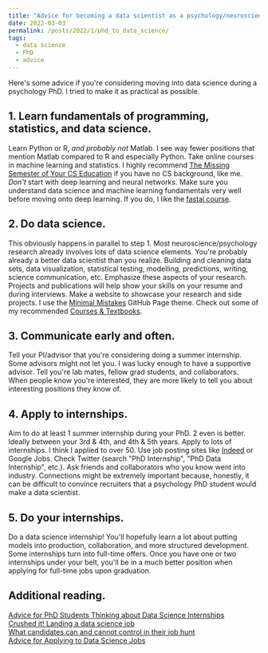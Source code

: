 ```yaml
---
title: "Advice for becoming a data scientist as a psychology/neuroscience PhD student"
date: 2022-03-03
permalink: /posts/2022/1/phd_to_data_science/
tags:
  - data science
  - PhD
  - advice
---
```


Here's some advice if you're considering moving into data science during a psychology PhD. I tried to make it as practical as possible.

## 1. Learn fundamentals of programming, statistics, and data science.

Learn Python or R, _and probably not_ Matlab. I see way fewer positions that mention Matlab compared to R and especially Python. Take online courses in machine learning and statistics. I highly recommend [The Missing Semester of Your CS Education](https://missing.csail.mit.edu/) if you have no CS background, like me. _Don't_ start with deep learning and neural networks. Make sure you understand data science and machine learning fundamentals very well before moving onto deep learning. If you do, I like the [fastai course](https://course.fast.ai/).

## 2. Do data science.

This obviously happens in parallel to step 1. Most neuroscience/psychology research already involves lots of data science elements. You're probably already a better data scientist than you realize. Building and cleaning data sets, data visualization, statistical testing, modelling, predictions, writing, science communication, etc. Emphasize these aspects of your research. Projects and publications will help show your skills on your resume and during interviews. Make a website to showcase your research and side projects. I use the [Minimal Mistakes](https://mmistakes.github.io/minimal-mistakes/docs/quick-start-guide/) GitHub Page theme. Check out some of my recommended [Courses & Textbooks](https://williamthyer.github.io/posts/2022/3/useful_resources/#courses--textbooks).

## 3. Communicate early and often.

Tell your PI/advisor that you're considering doing a summer internship. Some advisors might not let you. I was lucky enough to have a supportive advisor. Tell you're lab mates, fellow grad students, and collaborators. When people know you're interested, they are more likely to tell you about interesting positions they know of.

## 4. Apply to internships.

Aim to do at least 1 summer internship during your PhD. 2 even is better. Ideally between your 3rd & 4th, and 4th & 5th years. Apply to lots of internships. I think I applied to over 50. Use job posting sites like [Indeed](indeed.com) or Google Jobs. Check Twitter (search "PhD Internship", "PhD Data Internship", etc.). Ask friends and collaborators who you know went into industry. Connections might be extremely important because, honestly, it can be difficult to convince recruiters that a psychology PhD student would make a data scientist.

## 5. Do your internships.

Do a data science internship! You'll hopefully learn a lot about putting models into production, collaboration, and more structured development. Some internships turn into full-time offers. Once you have one or two internships under your belt, you'll be in a much better position when applying for full-time jobs upon graduation.

## Additional reading.
[Advice for PhD Students Thinking about Data Science Internships](https://colinquirk.com/internship-advice/)  
[Crushed it! Landing a data science job](http://www.erinshellman.com/crushed-it-landing-a-data-science-job/)  
[What candidates can and cannot control in their job hunt](https://ericmjl.github.io/blog/2021/11/28/what-candidates-can-and-cannot-control-in-their-job-hunt/)  
[Advice for Applying to Data Science Jobs](https://hookedondata.org/advice-for-applying-to-data-science-jobs/)  

